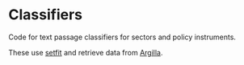 # Classifiers

Code for text passage classifiers for sectors and policy instruments.

These use [setfit](https://github.com/huggingface/setfit) and retrieve data from [Argilla](https://github.com/argilla-io/argilla).